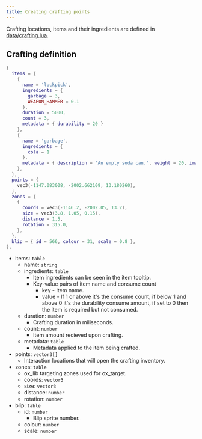 ```yaml
---
title: Creating crafting points
---
```


Crafting locations, items and their ingredients are defined in [data/crafting.lua](https://github.com/overextended/ox_inventory/blob/main/data/crafting.lua).

## Crafting definition

```lua
{
  items = {
    {
      name = 'lockpick',
      ingredients = {
        garbage = 3,
        WEAPON_HAMMER = 0.1
      },
      duration = 5000,
      count = 3,
      metadata = { durability = 20 }
    },
    {
      name = 'garbage',
      ingredients = {
        cola = 1
      },
      metadata = { description = 'An empty soda can.', weight = 20, image = 'trash_can' }
    },
  },
  points = {
    vec3(-1147.083008, -2002.662109, 13.180260),
  },
  zones = {
    {
      coords = vec3(-1146.2, -2002.05, 13.2),
      size = vec3(3.8, 1.05, 0.15),
      distance = 1.5,
      rotation = 315.0,
    },
  },
  blip = { id = 566, colour = 31, scale = 0.8 },
},
```

* items: `table`
  * name: `string`
  * ingredients: `table`
    * Item ingredients can be seen in the item tooltip.
    * Key-value pairs of item name and consume count
      * key - Item name.
      * value - If 1 or above it's the consume count, if below 1 and above 0 it's the durability consume amount, if
        set to 0 then the item is required but not consumed.
  * duration: `number`
    * Crafting duration in miliseconds.
  * count: `number`
    * Item amount recieved upon crafting.
  * metadata: `table`
    * Metadata applied to the item being crafted.
* points: `vector3[]`
  * Interaction locations that will open the crafting inventory.
* zones: `table`
  * ox_lib targeting zones used for ox_target.
  * coords: `vector3`
  * size: `vector3`
  * distance: `number`
  * rotation: `number`
* blip: `table`
  * id: `number`
    * Blip sprite number.
  * colour: `number`
  * scale: `number`
